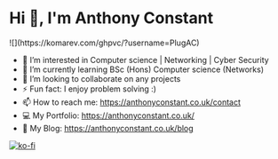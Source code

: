 <h1> Hi 👋, I'm Anthony Constant </h1>
![](https://komarev.com/ghpvc/?username=PlugAC)

- 👀 I’m interested in Computer science | Networking | Cyber Security
- 🌱 I’m currently learning BSc (Hons) Computer science (Networks)
- 💞️ I’m looking to collaborate on any projects
- ⚡ Fun fact: I enjoy problem solving :) 
- 📫 How to reach me: https://anthonyconstant.co.uk/contact
- 💻 My Portfolio: https://anthonyconstant.co.uk/
- 🍟 My Blog: https://anthonyconstant.co.uk/blog




[![ko-fi](https://ko-fi.com/img/githubbutton_sm.svg)](https://ko-fi.com/W7W144CAO)
